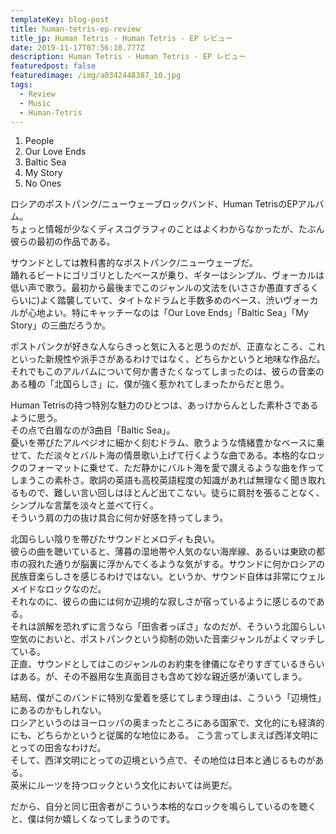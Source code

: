 ```yaml
---
templateKey: blog-post
title: human-tetris-ep-review
title_jp: Human Tetris - Human Tetris - EP レビュー
date: 2019-11-17T07:56:10.777Z
description: Human Tetris - Human Tetris - EP レビュー
featuredpost: false
featuredimage: /img/a0342448387_10.jpg
tags:
  - Review
  - Music
  - Human-Tetris
---
```

1. People
1. Our Love Ends
1. Baltic Sea
1. My Story
1. No Ones

ロシアのポストパンク/ニューウェーブロックバンド、Human TetrisのEPアルバム。  
ちょっと情報が少なくディスコグラフィのことはよくわからなかったが、たぶん彼らの最初の作品である。

サウンドとしては教科書的なポストパンク/ニューウェーブだ。  
踊れるビートにゴリゴリとしたベースが乗り、ギターはシンプル、ヴォーカルは低い声で歌う。最初から最後までこのジャンルの文法を(いささか愚直すぎるくらいに)よく踏襲していて、タイトなドラムと手数多めのベース、渋いヴォーカルが心地よい。特にキャッチーなのは「Our Love Ends」「Baltic Sea」「My Story」の三曲だろうか。

ポストパンクが好きな人ならきっと気に入ると思うのだが、正直なところ、これといった新規性や派手さがあるわけではなく、どちらかというと地味な作品だ。それでもこのアルバムについて何か書きたくなってしまったのは、彼らの音楽のある種の「北国らしさ」に、僕が強く惹かれてしまったからだと思う。

Human Tetrisの持つ特別な魅力のひとつは、あっけからんとした素朴さであるように思う。  
その点で白眉なのが3曲目「Baltic Sea」。  
憂いを帯びたアルペジオに細かく刻むドラム、歌うような情緒豊かなベースに乗せて、ただ淡々とバルト海の情景歌い上げて行くような曲である。本格的なロックのフォーマットに乗せて、ただ静かにバルト海を愛で讃えるような曲を作ってしまうこの素朴さ。歌詞の英語も高校英語程度の知識があれば無理なく聞き取れるもので、難しい言い回しはほとんど出てこない。徒らに肩肘を張ることなく、シンプルな言葉を淡々と並べて行く。  
そういう肩の力の抜け具合に何か好感を持ってしまう。

北国らしい陰りを帯びたサウンドとメロディも良い。  
彼らの曲を聴いていると、薄暮の湿地帯や人気のない海岸線、あるいは東欧の都市の寂れた通りが脳裏に浮かんでくるような気がする。サウンドに何かロシアの民族音楽らしさを感じるわけではない。というか、サウンド自体は非常にウェルメイドなロックなのだ。  
それなのに、彼らの曲には何か辺境的な寂しさが宿っているように感じるのである。  
それは誤解を恐れずに言うなら「田舎者っぽさ」なのだが、そういう北国らしい空気のにおいと、ポストパンクという抑制の効いた音楽ジャンルがよくマッチしている。  
正直、サウンドとしてはこのジャンルのお約束を律儀になぞりすぎているきらいはある。が、その不器用な生真面目さも含めて妙な親近感が湧いてしまう。

結局、僕がこのバンドに特別な愛着を感じてしまう理由は、こういう「辺境性」にあるのかもしれない。  
ロシアというのはヨーロッパの奥まったところにある国家で、文化的にも経済的にも、どちらかというと従属的な地位にある。
こう言ってしまえば西洋文明にとっての田舎なわけだ。  
そして、西洋文明にとっての辺境という点で、その地位は日本と通じるものがある。  
英米にルーツを持つロックという文化においては尚更だ。

だから、自分と同じ田舎者がこういう本格的なロックを鳴らしているのを聴くと、僕は何か嬉しくなってしまうのです。
